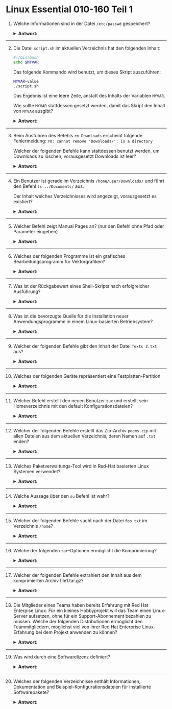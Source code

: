 # Linux Essential 010-160 Teil 1

1. Welche Informationen sind in der Datei `/etc/passwd` gespeichert?

    <details>  
    <summary><b>Antwort:</b></summary>  

    * Benutzername  
    * Numerische Benutzer-ID  
    * Die Standard-Shell des Benutzers  

    Beispiel für einen Eintrag in `/etc/passwd`:  

    ```plaintext
    nick:x:1000:1000:nick:/home/nick:/bin/zsh

    [username]:[password]:[UID]:[GID]:[GECOS]:[home]:[shell]
    ```
    </details>  

---

2. Die Datei `script.sh` im aktuellen Verzeichnis hat den folgenden Inhalt:

    ```bash
    #!/bin/bash
    echo $MYVAR
    ```  

    Das folgende Kommando wird benutzt, um dieses Skript auszuführen:

    ```bash
    MYVAR=value
    ./script.sh
    ```  

    Das Ergebnis ist eine leere Zeile, anstatt des Inhalts der Variablen `MYVAR`.

    Wie sollte `MYVAR` stattdessen gesetzt werden, damit das Skript den Inhalt von `MYVAR` ausgibt?

    <details>  
    <summary><b>Antwort:</b></summary>  

    ```bash
    export MYVAR=value
    ```  
    </details>  

---

3. Beim Ausführen des Befehls `rm Downloads` erscheint folgende Fehlermeldung: `rm: cannot remove 'Downloads/': Is a directory`
   
   Welcher der folgenden Befehle kann stattdessen benutzt werden, um Downloads zu löschen, vorausgesetzt Downloads ist leer?

   <details>  
    <summary><b>Antwort:</b></summary>  

    * `rm -r Downloads` (Rekursives Löschen aller Inhalte innerhalb eines Verzeichnisses) 

    * `rmdir Downloads` (Funktioniert nur mit leeren Verzeichnissen)

    </details>  

---

4. Ein Benutzer ist gerade im Verzeichnis `/home/user/Downloads/` und führt den Befehl `ls ../Documents/` aus.
    
    Der Inhalt welches Verzeichnisses wird angezeigt, vorausgesetzt es existiert?

    <details>  
    <summary><b>Antwort:</b></summary>  

    * `/home/user/Documents`
  
    Der `..` steht für das oberste Verzeichnis im relativen Verzeichnisbaum.

    </details>  

---

5. Welcher Befehl zeigt Manual Pages an? (nur den Befehl ohne Pfad oder Parameter eingeben)
   
   <details>  
    <summary><b>Antwort:</b></summary>  

    * `man`

    Pfad:

    `/usr/bin/man`

    </details>  

---

6. Welches der folgenden Programme ist ein grafisches Bearbeitungsprogramm für Vektorgrafiken?

    <details>  
    <summary><b>Antwort:</b></summary>  

    * Inkscape

    </details>  

---

7. Was ist der Rückgabewert eines Shell-Skripts nach erfolgreicher Ausführung?

    <details>  
    <summary><b>Antwort:</b></summary>  

    * `0`

    Exit codes:

    `0` = Erfolg

    `1` = Fehler (generell)

    `255` = Abnormale Beendigung eines Prozesses

    `-1` = ungültig in Bash

    `-255` = ungültig in Bash

    </details>  

---

8. Was ist die bevorzugte Quelle für die Installation neuer Anwendungsprogramme in einem Linux-basierten Betriebsystem?

    <details>  
    <summary><b>Antwort:</b></summary>  

    * Das Paket-Repository der Distribution

    </details>  

---

9. Welcher der folgenden Befehle gibt den Inhalt der Datei `Texts 2.txt` aus?

    <details>  
    <summary><b>Antwort:</b></summary>  

    * `cat Texts\ 2.txt`

    * `cat 'Texts 2.txt'`

    Mit `\ ` kann man ein Leerzeichen definieren, das erforderlich ist, wenn der Dateiname eines hat, sonst wird es als mehrere Parameter interpretiert.

    Wenn ein Dateiname in Anführungszeichen steht, kann das Leerzeichen hinzugefügt werden, da es den Befehl nicht beeinträchtigt. Ein `\ ` in Anführungszeichen ist jedoch ungültig und wird als Teil des Dateinamens wahrgenommen.

    </details>  

---

10. Welches der folgenden Geräte repräsentiert eine Festplatten-Partition

    <details>  
    <summary><b>Antwort:</b></summary>  

    * `/dev/sda2`

    Unter Linux stellt `/dev/sd*` ein Blockgerät dar, wobei jedes numerische Suffix die Partition des Blockgeräts darstellt.

    </details>  

---

11. Welcher Befehl erstellt den neuen Benutzer `tux` und erstellt sein Homeverzeichnis mit den default Konfigurationsdateien?

    <details>  
    <summary><b>Antwort:</b></summary>  

    * `useradd -m tux`

    Das Flag `-m` ist wichtig, wenn Sie einen neuen Benutzer mit einem Home-Verzeichnis unter `/home` erstellen.

    </details>  

---

12. Welcher der folgenden Befehle erstellt das Zip-Archiv `poems.zip` mit allen Dateien aus dem aktuellen Verzeichnis, deren Namen auf `.txt` enden?

    <details>  
    <summary><b>Antwort:</b></summary>  

    * `zip poems.zip *.txt`

    Der Befehl `zip` verlangt zunächst den Namen der Ausgabedatei `poems.zip` und dann die Angabe des Archivinhalts mit dem Platzhalter `*.txt`

    </details>  

---

13. Welches Paketverwaltungs-Tool wird in Red-Hat basierten Linux Systemen verwendet?

    <details>  
    <summary><b>Antwort:</b></summary>  

    * `rpm`

    </details>  

---

14. Welche Aussage über den `su` Befehl ist wahr?

    <details>  
    <summary><b>Antwort:</b></summary>  

    * Er führt eine Shell oder Befehle als anderer Benutzer aus

    Wenn Sie `su` ohne Optionen oder Flags verwenden, wird standardmäßig die Root-Login-Shell verwendet.

    </details>  

---

15. Welcher der folgenden Befehle sucht nach der Datei `foo.txt` im Verzeichnis `/home`?

    <details>  
    <summary><b>Antwort:</b></summary>  

    * `find /home -name foo.txt`

    Beim `find`-Befehl wird zunächst das Verzeichnis benötigt, in dem gesucht werden soll, anschließend kann mit `-name` der gewünschte Dateiname übergeben werden.

    </details> 

---

16. Welche der folgenden `tar`-Optionen ermöglicht die Komprimierung?

    <details>  
    <summary><b>Antwort:</b></summary>  

    * `-z` (Verwendet gzip-Komprimierung)

    * `-j` (Verwendet bzip2-Komprimierung)

    </details> 

---

17. Welcher der folgenden Befehle extrahiert den Inhalt aus dem komprimierten Archiv file1.tar.gz?

    <details>  
    <summary><b>Antwort:</b></summary>  

    * `tar -xzf file1.tar.gz`

    Mit `-x` wird eine Extraktion des Archivs eingeleitet, das Flag `-z` gibt den Typ des zu extrahierenden Archivs an (in diesem Fall gzip) und `-f` wird verwendet, um die Eingabearchivdatei anzugeben.

    </details> 

---

18. Die Mitglieder eines Teams haben bereits Erfahrung mit Red Hat Enterpise Linux. Für ein kleines Hobbyprojekt will das Team einen Linux-Server aufsetzen, ohne für ein Support-Abonnement bezahlen zu müssen. Welche der folgenden Distributionen ermöglicht den Teammitgliedern, möglichst viel von ihrer Red Hat Enterprise Linux-Erfahrung bei dem Projekt anwenden zu können?

    <details>  
    <summary><b>Antwort:</b></summary>  

    * CentOS

    </details> 

---

19. Was wird durch eine Softwarelizenz definiert?

    <details>  
    <summary><b>Antwort:</b></summary>  

    * Bedingungen für das Modifizieren und Weiterverbreiten der Software

    </details> 

---

20. Welches der folgenden Verzeichnisse enthält Informationen, Dokumentation und Beispiel-Konfigurationsdateien für installierte Softwarepakete?

    <details>  
    <summary><b>Antwort:</b></summary>  

    * `/usr/share/doc/`

    </details> 